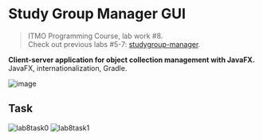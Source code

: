 # Study Group Manager GUI
> ITMO Programming Course, lab work #8.  
> Check out previous labs #5-7: [studygroup-manager](https://github.com/foliageh/studygroup-manager).

**Client-server application for object collection management with JavaFX.**  
JavaFX, internationalization, Gradle.

![image](https://github.com/foliageh/studygroup-manager-gui/assets/46216950/21ef1e74-acff-4186-97f1-f1819c7c3e40)

## Task
![lab8task0](https://github.com/foliageh/studygroup-manager-gui/assets/46216950/061459b3-5202-4b3b-80cf-9e56613bc2e4)
![lab8task1](https://github.com/foliageh/studygroup-manager-gui/assets/46216950/43f2abd5-f47a-4958-adcd-7660d7b3d666)
